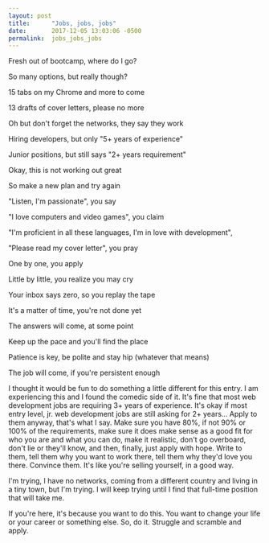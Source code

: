```yaml
---
layout: post
title:      "Jobs, jobs, jobs"
date:       2017-12-05 13:03:06 -0500
permalink:  jobs_jobs_jobs
---
```



Fresh out of bootcamp, where do I go?

So many options, but really though? 

15 tabs on my Chrome and more to come

13 drafts of cover letters, please no more

Oh but don't forget the networks, they say they work


Hiring developers, but only "5+ years of experience"

Junior positions, but still says "2+ years requirement"

Okay, this is not working out great

So make a new plan and try again 


"Listen, I'm passionate", you say

"I love computers and video games", you claim

"I'm proficient in all these languages, I'm in love with development",

"Please read my cover letter", you pray 


One by one, you apply 

Little by little, you realize you may cry

Your inbox says zero, so you replay the tape

It's a matter of time, you're not done yet


The answers will come, at some point

Keep up the pace and you'll find the place

Patience is key, be polite and stay hip (whatever that means)

The job will come, if you're persistent enough 



I thought it would be fun to do something a little different for this entry. 
I am experiencing this and I found the comedic side of it. 
It's fine that most web development jobs are requiring 3+ years of experience. 
It's okay if most entry level, jr. web development jobs are still asking for 2+ years...
Apply to them anyway, that's what I say. 
Make sure you have 80%, if not 90% or 100% of the requirements,
make sure it does make sense as a good fit for who you are and what you can do, make it realistic, don't go overboard, 
don't lie or they'll know, and then, finally, just apply with hope. 
Write to them, tell them why you want to work there, tell them why they'd love you there. 
Convince them. It's like you're selling yourself, in a good way. 

I'm trying, I have no networks, coming from a different country and living in a tiny town, but I'm trying. I will keep trying until I find that full-time position that will take me.

If you're here, it's because you want to do this. You want to change your life or your career or something else.
So, do it. Struggle and scramble and apply.

